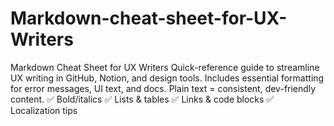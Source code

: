 # Markdown-cheat-sheet-for-UX-Writers
Markdown Cheat Sheet for UX Writers  Quick-reference guide to streamline UX writing in GitHub, Notion, and design tools. Includes essential formatting for error messages, UI text, and docs. Plain text = consistent, dev-friendly content.  ✅ Bold/italics ✅ Lists &amp; tables ✅ Links &amp; code blocks ✅ Localization tips
